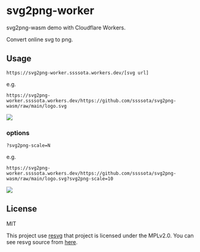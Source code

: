 # svg2png-worker

svg2png-wasm demo with Cloudflare Workers.

Convert online svg to png.

## Usage

`https://svg2png-worker.ssssota.workers.dev/[svg url]`

e.g.

`https://svg2png-worker.ssssota.workers.dev/https://github.com/ssssota/svg2png-wasm/raw/main/logo.svg`

![](https://svg2png-worker.ssssota.workers.dev/https://github.com/ssssota/svg2png-wasm/raw/main/logo.svg)

### options

`?svg2png-scale=N`

e.g.

`https://svg2png-worker.ssssota.workers.dev/https://github.com/ssssota/svg2png-wasm/raw/main/logo.svg?svg2png-scale=10`

![](https://svg2png-worker.ssssota.workers.dev/https://github.com/ssssota/svg2png-wasm/raw/main/logo.svg?svg2png-scale=10)

## License

MIT

This project use [resvg](https://github.com/RazrFalcon/resvg) that project is licensed under the MPLv2.0.
You can see resvg source from [here](https://github.com/RazrFalcon/resvg).
